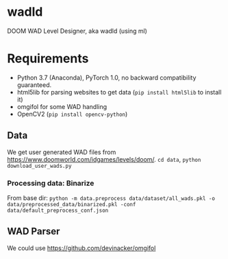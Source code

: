 # wadld
DOOM WAD Level Designer, aka wadld (using ml)

# Requirements
- Python 3.7 (Anaconda), PyTorch 1.0, no backward compatibility guaranteed.
- html5lib for parsing websites to get data (`pip install html5lib` to install it)
- omgifol for some WAD handling
- OpenCV2 (`pip install opencv-python`)

## Data
We get user generated WAD files from https://www.doomworld.com/idgames/levels/doom/.
`cd data`, `python download_user_wads.py`

### Processing data: Binarize
From base dir: `python -m data.preprocess data/dataset/all_wads.pkl -o data/preprocessed_data/binarized.pkl -conf data/default_preprocess_conf.json`
<!--- The steps inside the comment are no longer necessary.
followed by `sh manual_fix.sh` (hit `y` or `A` whenever prompted) followed by `python download_user_wads.py --reconstruct`.
-->

## WAD Parser
We could use https://github.com/devinacker/omgifol

